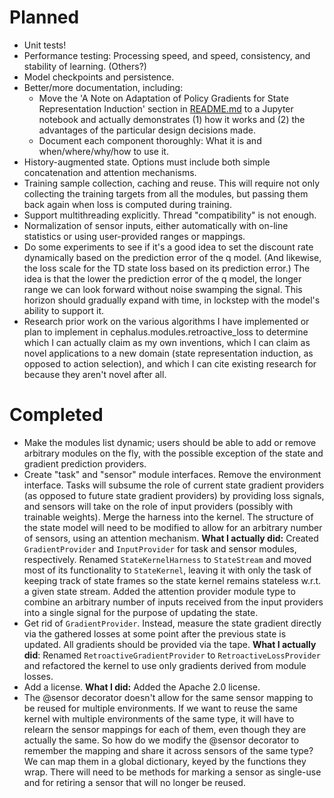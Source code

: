 # Planned

* Unit tests!
* Performance testing: Processing speed, and speed, consistency, and stability 
  of learning. (Others?)
* Model checkpoints and persistence.
* Better/more documentation, including:
  * Move the 'A Note on Adaptation of Policy Gradients for State 
    Representation Induction' section in [README.md] to a Jupyter notebook
    and actually demonstrates (1) how it works and (2) the advantages of
    the particular design decisions made.
  * Document each component thoroughly: What it is and when/where/why/how to 
    use it.
* History-augmented state. Options must include both simple concatenation and
  attention mechanisms.
* Training sample collection, caching and reuse. This will require not only
  collecting the training targets from all the modules, but passing them back
  again when loss is computed during training.
* Support multithreading explicitly. Thread "compatibility" is not enough.
* Normalization of sensor inputs, either automatically with on-line statistics
  or using user-provided ranges or mappings.
* Do some experiments to see if it's a good idea to set the discount rate
  dynamically based on the prediction error of the q model. (And likewise,
  the loss scale for the TD state loss based on its prediction error.)
  The idea is that the lower the prediction error of the q model, the 
  longer range we can look forward without noise swamping the signal. This
  horizon should gradually expand with time, in lockstep with the model's 
  ability to support it.
* Research prior work on the various algorithms I have implemented or plan 
  to implement in cephalus.modules.retroactive_loss to determine which I
  can actually claim as my own inventions, which I can claim as novel
  applications to a new domain (state representation induction, as opposed
  to action selection), and which I can cite existing research for because 
  they aren't novel after all.

# Completed

* Make the modules list dynamic; users should be able to add or remove
  arbitrary modules on the fly, with the possible exception of the state
  and gradient prediction providers.
* Create "task" and "sensor" module interfaces. Remove the environment
  interface. Tasks will subsume the role of current state gradient 
  providers (as opposed to future state gradient providers) by providing 
  loss signals, and sensors will take on the role of input providers 
  (possibly with trainable weights). Merge the harness into the kernel.
  The structure of the state model will need to be modified to allow for 
  an arbitrary number of sensors, using an attention mechanism. **What
  I actually did:** Created `GradientProvider` and `InputProvider` for
  task and sensor modules, respectively. Renamed `StateKernelHarness`
  to `StateStream` and moved most of its functionality to `StateKernel`,
  leaving it with only the task of keeping track of state frames so
  the state kernel remains stateless w.r.t. a given state stream. Added
  the attention provider module type to combine an arbitrary number of
  inputs received from the input providers into a single signal for the
  purpose of updating the state.
* Get rid of `GradientProvider`. Instead, measure the state gradient
  directly via the gathered losses at some point after the previous
  state is updated. All gradients should be provided via the tape.
  **What I actually did**: Renamed `RetroactiveGradientProvider` to 
  `RetroactiveLossProvider` and refactored the kernel to use only
  gradients derived from module losses.
* Add a license. **What I did:** Added the Apache 2.0 license. 
* The @sensor decorator doesn't allow for the same sensor mapping to be reused 
  for multiple environments. If we want to reuse the same kernel with multiple 
  environments of the same type, it will have to relearn the sensor mappings 
  for each of them, even though they are actually the same. So how do we modify 
  the @sensor decorator to remember the mapping and share it across sensors of 
  the same type? We can map them in a global dictionary, keyed by the functions 
  they wrap. There will need to be methods for marking a sensor as single-use 
  and for retiring a sensor that will no longer be reused.




[README.md]: README.md
